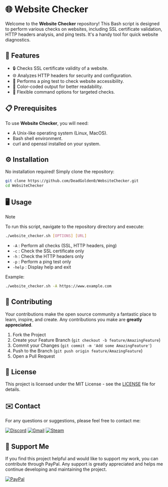 # 🌐 Website Checker

Welcome to the **Website Checker** repository! This Bash script is designed to perform various checks on websites, including SSL certificate validation, HTTP headers analysis, and ping tests. It's a handy tool for quick website diagnostics.

## 🚀 Features

- 🔒 Checks SSL certificate validity of a website.
- 🌐 Analyzes HTTP headers for security and configuration.
- 📡 Performs a ping test to check website accessibility.
- 🎨 Color-coded output for better readability.
- 🔧 Flexible command options for targeted checks.

## 📋 Prerequisites

To use **Website Checker**, you will need:

- A Unix-like operating system (Linux, MacOS).
- Bash shell environment.
- curl and openssl installed on your system.

## ⚙️ Installation

No installation required! Simply clone the repository:

```bash
git clone https://github.com/DeadGolden0/WebsiteChecker.git
cd WebsiteChecker
```

## 🖥️ Usage
> [!NOTE]
> To run this script, navigate to the repository directory and execute:

```bash
./website_checker.sh [OPTIONS] [URL]
```

- ``-A`` : Perform all checks (SSL, HTTP headers, ping)
- ``-c`` : Check the SSL certificate only
- ``-h`` : Check the HTTP headers only
- ``-p`` : Perform a ping test only
- ``-help`` : Display help and exit

Example:
```bash
./website_checker.sh -A https://www.example.com
```

## 🤝 Contributing

Your contributions make the open source community a fantastic place to learn, inspire, and create. Any contributions you make are **greatly appreciated**.

1. Fork the Project
2. Create your Feature Branch (`git checkout -b feature/AmazingFeature`)
3. Commit your Changes (`git commit -m 'Add some AmazingFeature'`)
4. Push to the Branch (`git push origin feature/AmazingFeature`)
5. Open a Pull Request

## 📝 License

This project is licensed under the MIT License - see the [LICENSE](LICENSE) file for details.

## ✉️ Contact

For any questions or suggestions, please feel free to contact me:

[![Discord](https://img.shields.io/badge/Discord-%235865F2.svg?style=for-the-badge&logo=discord&logoColor=white)](https://discord.gg/w92W7XR9Yg)
[![Gmail](https://img.shields.io/badge/Gmail-D14836?style=for-the-badge&logo=gmail&logoColor=white)](mailto:deadgolden9122@gmail.com)
[![Steam](https://img.shields.io/badge/steam-%23000000.svg?style=for-the-badge&logo=steam&logoColor=white)](https://steamcommunity.com/id/DeAdGoLdEn/)

## 💖 Support Me

If you find this project helpful and would like to support my work, you can contribute through PayPal. Any support is greatly appreciated and helps me continue developing and maintaining the project.

[![PayPal](https://img.shields.io/badge/PayPal-00457C?style=for-the-badge&logo=paypal&logoColor=white)](https://paypal.me/DeadGolden0)
